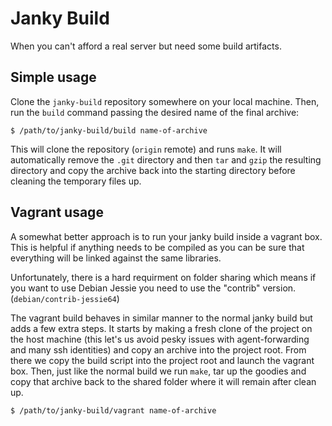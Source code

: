 # Janky Build

When you can't afford a real server but need some build artifacts.

## Simple usage

Clone the `janky-build` repository somewhere on your local machine. Then,
run the `build` command passing the desired name of the final archive:

```shell
$ /path/to/janky-build/build name-of-archive
```

This will clone the repository (`origin` remote) and runs `make`. It will
automatically remove the `.git` directory and then `tar` and `gzip` the
resulting directory and copy the archive back into the starting directory
before cleaning the temporary files up.

## Vagrant usage

A somewhat better approach is to run your janky build inside a vagrant box.
This is helpful if anything needs to be compiled as you can be sure that
everything will be linked against the same libraries.

Unfortunately, there is a hard requirment on folder sharing which means if
you want to use Debian Jessie you need to use the "contrib" version.
(`debian/contrib-jessie64`)

The vagrant build behaves in similar manner to the normal janky build but adds
a few extra steps. It starts by making a fresh clone of the project on the
host machine (this let's us avoid pesky issues with agent-forwarding and many
ssh identities) and copy an archive into the project root. From there we copy
the build script into the project root and launch the vagrant box. Then, just
like the normal build we run `make`, tar up the goodies and copy that archive
back to the shared folder where it will remain after clean up.

```shell
$ /path/to/janky-build/vagrant name-of-archive
```
